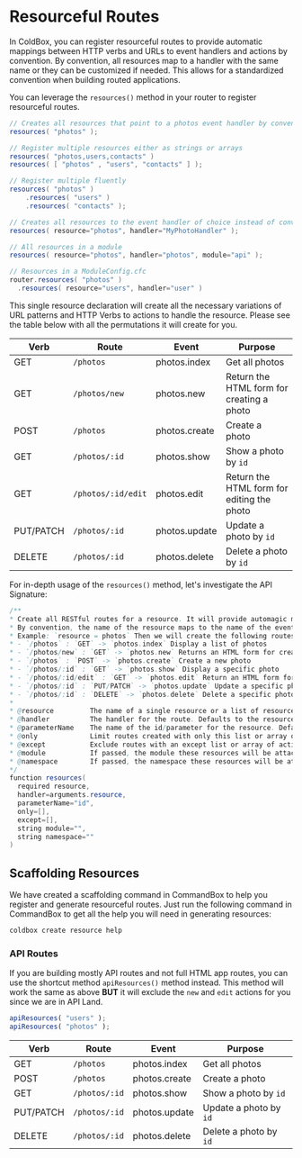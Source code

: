 # Resourceful Routes

In ColdBox, you can register resourceful routes to provide automatic mappings between HTTP verbs and URLs to event handlers and actions by convention. By convention, all resources map to a handler with the same name or they can be customized if needed. This allows for a standardized convention when building routed applications.

You can leverage the `resources()` method in your router to register resourceful routes.

```java
// Creates all resources that point to a photos event handler by convention
resources( "photos" );

// Register multiple resources either as strings or arrays
resources( "photos,users,contacts" )
resources( [ "photos" , "users", "contacts" ] );

// Register multiple fluently
resources( "photos" )
    .resources( "users" )
    .resources( "contacts" );

// Creates all resources to the event handler of choice instead of convention
resources( resource="photos", handler="MyPhotoHandler" );

// All resources in a module
resources( resource="photos", handler="photos", module="api" );

// Resources in a ModuleConfig.cfc
router.resources( "photos" )
  .resources( resource="users", handler="user" )
```

This single resource declaration will create all the necessary variations of URL patterns and HTTP Verbs to actions to handle the resource. Please see the table below with all the permutations it will create for you.

| Verb      | Route              | Event         | Purpose                                    |
| --------- | ------------------ | ------------- | ------------------------------------------ |
| GET       | `/photos`          | photos.index  | Get all photos                             |
| GET       | `/photos/new`      | photos.new    | Return the HTML form for creating a photo  |
| POST      | `/photos`          | photos.create | Create a photo                             |
| GET       | `/photos/:id`      | photos.show   | Show a photo by `id`                       |
| GET       | `/photos/:id/edit` | photos.edit   | Return the HTML form for editing the photo |
| PUT/PATCH | `/photos/:id`      | photos.update | Update a photo by `id`                     |
| DELETE    | `/photos/:id`      | photos.delete | Delete a photo by `id`                     |



For in-depth usage of the `resources()` method, let's investigate the API Signature:

```java
/**
* Create all RESTful routes for a resource. It will provide automagic mappings between HTTP verbs and URLs to event handlers and actions.
* By convention, the name of the resource maps to the name of the event handler.
* Example: `resource = photos` Then we will create the following routes:
* - `/photos` : `GET` -> `photos.index` Display a list of photos
* - `/photos/new` : `GET` -> `photos.new` Returns an HTML form for creating a new photo
* - `/photos` : `POST` -> `photos.create` Create a new photo
* - `/photos/:id` : `GET` -> `photos.show` Display a specific photo
* - `/photos/:id/edit` : `GET` -> `photos.edit` Return an HTML form for editing a photo
* - `/photos/:id` : `PUT/PATCH` -> `photos.update` Update a specific photo
* - `/photos/:id` : `DELETE` -> `photos.delete` Delete a specific photo
* 
* @resource         The name of a single resource or a list of resources or an array of resources
* @handler          The handler for the route. Defaults to the resource name.
* @parameterName    The name of the id/parameter for the resource. Defaults to `id`.
* @only             Limit routes created with only this list or array of actions, e.g. "index,show"
* @except           Exclude routes with an except list or array of actions, e.g. "show"
* @module           If passed, the module these resources will be attached to.
* @namespace        If passed, the namespace these resources will be attached to.
*/
function resources(
  required resource,
  handler=arguments.resource,
  parameterName="id",
  only=[],
  except=[],
  string module="",
  string namespace=""
)
```

## Scaffolding Resources

We have created a scaffolding command in CommandBox to help you register and generate resourceful routes. Just run the following command in CommandBox to get all the help you will need in generating resources:

```bash
coldbox create resource help
```

### API Routes

If you are building mostly API routes and not full HTML app routes, you can use the shortcut method `apiResources()` method instead.  This method will work the same as above **BUT** it will exclude the `new` and `edit` actions for you since we are in API Land.

```javascript
apiResources( "users" );
apiResources( "photos" );
```

| Verb      | Route         | Event         | Purpose                |
| --------- | ------------- | ------------- | ---------------------- |
| GET       | `/photos`     | photos.index  | Get all photos         |
| POST      | `/photos`     | photos.create | Create a photo         |
| GET       | `/photos/:id` | photos.show   | Show a photo by `id`   |
| PUT/PATCH | `/photos/:id` | photos.update | Update a photo by `id` |
| DELETE    | `/photos/:id` | photos.delete | Delete a photo by `id` |

